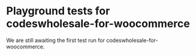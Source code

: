 # Playground tests for codeswholesale-for-woocommerce
We are still awaiting the first test run for codeswholesale-for-woocommerce.

